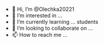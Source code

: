 - 👋 Hi, I’m @Olechka20221
- 👀 I’m interested in ...
- 🌱 I’m currently learning ... students
- 💞️ I’m looking to collaborate on ...
- 📫 How to reach me ...

<!---
Olechka20221/Olechka20221 is a ✨ special ✨ repository because its `README.md` (this file) appears on your GitHub profile.
You can click the Preview link to take a look at your changes.
--->
